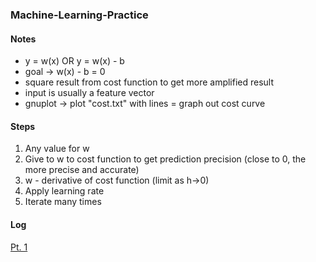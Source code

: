 ### Machine-Learning-Practice

#### Notes
- y = w(x) OR y = w(x) - b
- goal -> w(x) - b = 0
- square result from cost function to get more amplified result
- input is usually a feature vector
- gnuplot -> plot "cost.txt" with lines = graph out cost curve

#### Steps
1. Any value for w
2. Give to w to cost function to get prediction precision (close to 0, the more precise and accurate)
3. w - derivative of cost function (limit as h->0)
4. Apply learning rate
5. Iterate many times

#### Log
[Pt. 1](https://lukasn.xyz/posts/machine-learning-pt.1/)
